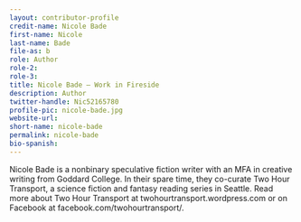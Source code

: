 ```yaml
---
layout: contributor-profile
credit-name: Nicole Bade
first-name: Nicole
last-name: Bade
file-as: b
role: Author
role-2:
role-3:
title: Nicole Bade — Work in Fireside
description: Author
twitter-handle: Nic52165780
profile-pic: nicole-bade.jpg
website-url:
short-name: nicole-bade
permalink: nicole-bade
bio-spanish:
---
```

Nicole Bade is a nonbinary speculative fiction writer with an MFA in creative writing from Goddard College. In their spare time, they co-curate Two Hour Transport, a science fiction and fantasy reading series in Seattle. Read more about Two Hour Transport at twohourtransport.wordpress.com or on Facebook at facebook.com/twohourtransport/.
